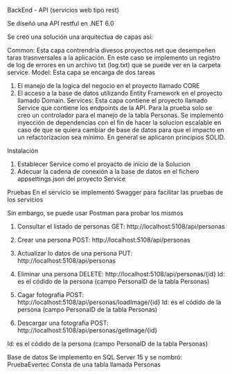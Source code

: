 BackEnd - API (servicios web tipo rest)

Se diseñó una API restful en .NET 6.0

Se creó una solución una arquitectua de capas así:

Common: Esta capa contrendria divesos proyectos net que desempeñen taras trasnversales a la aplicación. En este caso se implemento un registro de log de errores en un archivo txt (log.txt) que se puede ver en la carpeta service.
Model: Esta capa se encarga de dos tareas 
1.	El manejo de la logica del negocio en el proyecto llamado CORE 
2.	El acceso a la base de datos utilizando Entity Framework en el proyecto llamado Domain. 
Services: Esta capa contiene el proyecto llamado Service que contiene los endpoints de la API. Para la prueba solo se creo un controlador para el manejo de la tabla Personas.
Se implementó inyección de dependencias con el fin de hacer la solucion escalable en caso de que se quiera cambiar de base de datos para que el impacto en un refactorizacion sea mínimo. En general se aplicaron principios SOLID.
	
Instalación
1.	Establecer Service como el proyacto de inicio de la Solucion 
2.	Adecuar la cadena de conexión a la base de datos en el fichero appsettings.json del proyecto Service
 
 
Pruebas
En el servicio se implementó Swagger para facilitar las pruebas de los servicios
 
Sin embargo, se puede usar Postman para probar los mismos
1.	Consultar el listado de personas
GET: http://localhost:5108/api/personas
2.	Crear una persona
POST: http://localhost:5108/api/personas

3.	Actualizar lo datos de una persona
PUT: http://localhost:5108/api/personas

4.	Eliminar una persona
DELETE: http://localhost:5108/api/personas/{id}
Id: es el códido de la persona (campo PersonaID de la tabla Personas)
5.	Cagar fotografia
POST: http://localhost:5108/api/personas/loadImage/{id}
Id: es el códido de la persona (campo PersonaID de la tabla Personas)
6.	Descargar una fotografia
POST: http://localhost:5108/api/personas/getImage/{id}

Id: es el códido de la persona (campo PersonaID de la tabla Personas)

Base de datos
Se implemento en SQL Server 15 y se nombró: PruebaEvertec
Consta de una tabla llamada Personas

